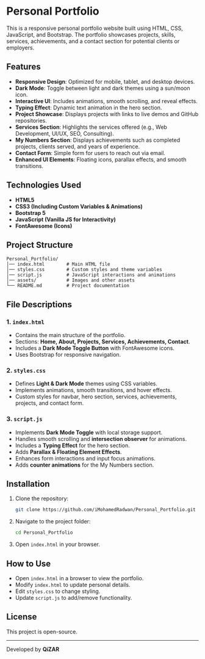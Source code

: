 # Personal Portfolio

This is a responsive personal portfolio website built using HTML, CSS, JavaScript, and Bootstrap. The portfolio showcases projects, skills, services, achievements, and a contact section for potential clients or employers.

## Features
- **Responsive Design**: Optimized for mobile, tablet, and desktop devices.
- **Dark Mode**: Toggle between light and dark themes using a sun/moon icon.
- **Interactive UI**: Includes animations, smooth scrolling, and reveal effects.
- **Typing Effect**: Dynamic text animation in the hero section.
- **Project Showcase**: Displays projects with links to live demos and GitHub repositories.
- **Services Section**: Highlights the services offered (e.g., Web Development, UI/UX, SEO, Consulting).
- **My Numbers Section**: Displays achievements such as completed projects, clients served, and years of experience.
- **Contact Form**: Simple form for users to reach out via email.
- **Enhanced UI Elements**: Floating icons, parallax effects, and smooth transitions.

## Technologies Used
- **HTML5**
- **CSS3 (Including Custom Variables & Animations)**
- **Bootstrap 5**
- **JavaScript (Vanilla JS for Interactivity)**
- **FontAwesome (Icons)**

## Project Structure
```
Personal_Portfolio/
│── index.html        # Main HTML file
│── styles.css        # Custom styles and theme variables
│── script.js         # JavaScript interactions and animations
│── assets/           # Images and other assets
└── README.md         # Project documentation
```

## File Descriptions
### 1. `index.html`
- Contains the main structure of the portfolio.
- Sections: **Home, About, Projects, Services, Achievements, Contact**.
- Includes a **Dark Mode Toggle Button** with FontAwesome icons.
- Uses Bootstrap for responsive navigation.

### 2. `styles.css`
- Defines **Light & Dark Mode** themes using CSS variables.
- Implements animations, smooth transitions, and hover effects.
- Custom styles for navbar, hero section, services, achievements, projects, and contact form.

### 3. `script.js`
- Implements **Dark Mode Toggle** with local storage support.
- Handles smooth scrolling and **intersection observer** for animations.
- Includes a **Typing Effect** for the hero section.
- Adds **Parallax & Floating Element Effects**.
- Enhances form interactions and input focus animations.
- Adds **counter animations** for the My Numbers section.

## Installation
1. Clone the repository:
   ```sh
   git clone https://github.com/iMohamedRadwan/Personal_Portfolio.git
   ```
2. Navigate to the project folder:
   ```sh
   cd Personal_Portfolio
   ```
3. Open `index.html` in your browser.

## How to Use
- Open `index.html` in a browser to view the portfolio.
- Modify `index.html` to update personal details.
- Edit `styles.css` to change styling.
- Update `script.js` to add/remove functionality.

## License
This project is open-source.

---
Developed by **QiZAR**

